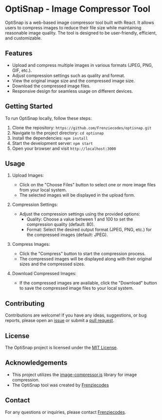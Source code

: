 # OptiSnap - Image Compressor Tool

OptiSnap is a web-based image compressor tool built with React. It allows users to compress images to reduce their file size while maintaining reasonable image quality. The tool is designed to be user-friendly, efficient, and customizable.

## Features

- Upload and compress multiple images in various formats (JPEG, PNG, GIF, etc.).
- Adjust compression settings such as quality and format.
- View the original image size and the compressed image size.
- Download the compressed image files.
- Responsive design for seamless usage on different devices.

## Getting Started

To run OptiSnap locally, follow these steps:

1. Clone the repository: `https://github.com/Frenziecodes/optisnap.git`
2. Navigate to the project directory: `cd optisnap`
3. Install the dependencies: `npm install`
4. Start the development server: `npm start`
5. Open your browser and visit `http://localhost:3000`

## Usage

1. Upload Images:

   - Click on the "Choose Files" button to select one or more image files from your local system.
   - The selected images will be displayed in the upload form.

2. Compression Settings:

   - Adjust the compression settings using the provided options:
     - Quality: Choose a value between 1 and 100 to set the compression quality (default: 80).
     - Format: Select the desired output format (JPEG, PNG, etc.) for the compressed images (default: JPEG).

3. Compress Images:

   - Click the "Compress" button to start the compression process.
   - The compressed images will be displayed along with their original sizes and the compressed sizes.

4. Download Compressed Images:
   - If the compressed images are available, click the "Download" button to save the compressed image files to your local system.

## Contributing

Contributions are welcome! If you have any ideas, suggestions, or bug reports, please open an [issue](https://github.com/Frenziecodes/optisnap/issues) or submit a [pull request](https://github.com/Frenziecodes/optisnap/pulls).

## License

The OptiSnap project is licensed under the [MIT License](https://opensource.org/licenses/MIT).

## Acknowledgements

- This project utilizes the [image-compressor.js](https://github.com/xkeshi/image-compressor) library for image compression.
- The OptiSnap tool was created by [Frenziecodes](https://github.com/Frenziecodes)

## Contact

For any questions or inquiries, please contact [Frenziecodes](mailto:coderflame3@gmail.com).

